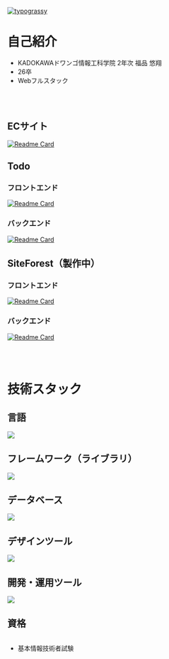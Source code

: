 [![typograssy](https://typograssy.deno.dev/api?text=Haruto%20Fukushina&comment=Haruto%20Fukushina)](https://github.com/kawarimidoll/typograssy)

# 自己紹介
- KADOKAWAドワンゴ情報工科学院 2年次 福品 悠翔
- 26卒
- Webフルスタック 

<br />
<br />


## ECサイト
[![Readme Card](https://github-readme-stats.vercel.app/api/pin/?username=Fukushinaharuto&repo=ShopApp)](https://github.com/Fukushinaharuto/ShopApp)

## Todo
### フロントエンド

[![Readme Card](https://github-readme-stats.vercel.app/api/pin/?username=Fukushinaharuto&repo=TodoFront)](https://github.com/Fukushinaharuto/TodoFront)

### バックエンド
[![Readme Card](https://github-readme-stats.vercel.app/api/pin/?username=Fukushinaharuto&repo=TodoBack)](https://github.com/Fukushinaharuto/TodoBack)


## SiteForest（製作中）
### フロントエンド

[![Readme Card](https://github-readme-stats.vercel.app/api/pin/?username=Fukushinaharuto&repo=SiteForestFront)](https://github.com/Fukushinaharuto/SiteForestFront)

### バックエンド
[![Readme Card](https://github-readme-stats.vercel.app/api/pin/?username=Fukushinaharuto&repo=SiteForestBack)](https://github.com/Fukushinaharuto/SiteForestBack)





<br />
<br />

# 技術スタック
## 言語
<div style="display: flex;">
  <img src="https://skillicons.dev/icons?i=python,php,javascript,typescript,html,css" />
</div>

## フレームワーク（ライブラリ）
<div style="display: flex;">
  <img src="https://skillicons.dev/icons?i=laravel,next,react,tailwindcss" />
</div>

## データベース
<div style="display: flex;">
  <img src="https://skillicons.dev/icons?i=mysql,postgresql" />
</div>


## デザインツール
<div>
  <img src="https://skillicons.dev/icons?i=figma,ai,ps,xd" />
</div>

## 開発・運用ツール
<div style="display: flex;">
  <img src="https://skillicons.dev/icons?i=postman,docker,git,github" />
</div>

## 資格
<div style="display: flex;">
   <ul>
     <li>基本情報技術者試験</li>
   </ul>
</div>
